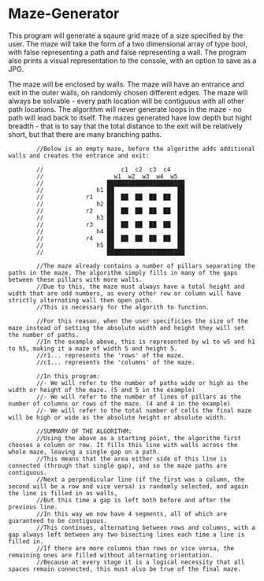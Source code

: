 # Maze-Generator

This program will generate a sqaure grid maze of a size specified by the user.
The maze will take the form of a two dimensional array of type bool, with false representing a path and false representing a wall.
The program also prints a visual representation to the console, with an option to save as a JPG.

The maze will be enclosed by walls.
The maze will have an entrance and exit in the outer walls, on randomly chosen different edges.
The maze will always be solvable - every path location will be contiguous with all other path locations.
The algorithm will never generate loops in the maze - no path will lead back to itself.
The mazes generated have low depth but hight breadth - that is to say that the total distance to the exit will be relatively short, but that there are many branching paths.

            //Below is an empty maze, before the algorithm adds additional walls and creates the entrance and exit:

            //                      c1  c2  c3  c4
            //                    w1  w2  w3  w4  w5
            //                  ██████████████████████
            //               h1 ██                  ██
            //            r1    ██  ██  ██  ██  ██  ██
            //               h2 ██                  ██
            //            r2    ██  ██  ██  ██  ██  ██
            //               h3 ██                  ██
            //            r3    ██  ██  ██  ██  ██  ██
            //               h4 ██                  ██
            //            r4    ██  ██  ██  ██  ██  ██
            //               h5 ██                  ██
            //                  ██████████████████████

            //The maze already contains a number of pillars separating the paths in the maze. The algorithm simply fills in many of the gaps between these pillars with more walls.
            //Due to this, the maze must always have a total height and width that are odd numbers, as every other row or column will have strictly alternating wall then open path.
            //This is necessary for the algorith to function.

            //For this reason, when the user specificies the size of the maze instead of setting the absolute width and height they will set the number of paths.
            //In the example above, this is represented by w1 to w5 and h1 to h5, making it a maze of width 5 and height 5.
            //r1... represents the 'rows' of the maze.
            //c1... represents the 'columns' of the maze.

            //In this program:
            //- We will refer to the number of paths wide or high as the width or height of the maze. (5 and 5 in the example)
            //- We will refer to the number of lines of pillars as the number of columns or rows of the maze. (4 and 4 in the example)
            //- We will refer to the total number of cells the final maze will be high or wide as the absolute height or absolute width.

            //SUMMARY OF THE ALGORITHM:
            //Using the above as a starting point, the algorithm first chooses a column or row. It fills this line with walls across the whole maze, leaving a single gap on a path.
            //This means that the area either side of this line is connected (through that single gap), and so the maze paths are contiguous.
            //Next a perpendicular line (if the first was a column, the second will be a row and vice versa) is randomly selected, and again the line is filled in as walls,
            //But this time a gap is left both before and after the previous line.
            //In this way we now have 4 segments, all of which are guaranteed to be contiguous.
            //This continues, alternating between rows and columns, with a gap always left between any two bisecting lines each time a line is filled in.
            //If there are more columns than rows or vice versa, the remaining ones are filled without alternating orientation.
            //Because at every stage it is a logical necessity that all spaces remain connected, this must also be true of the final maze.
